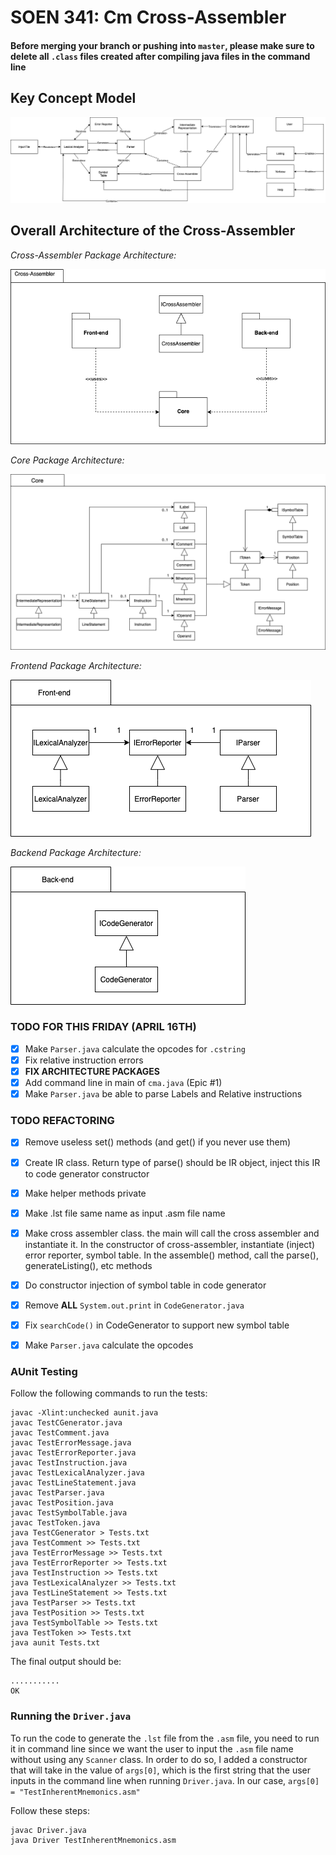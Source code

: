 
# SOEN 341: Cm Cross-Assembler

#### Before merging your branch or pushing into `master`, please make sure to delete all `.class` files created after compiling java files in the command line

## Key Concept Model

![Key_Concept_Model](https://github.com/auvigoo20/SOEN341/blob/master/diagrams/KeyConcept.png)

## Overall Architecture of the Cross-Assembler

_Cross-Assembler Package Architecture:_

![Package Architecture](https://github.com/auvigoo20/SOEN341/blob/master/diagrams/CrossAssembler_package.png)

_Core Package Architecture:_

![Core Package Architecture](https://github.com/auvigoo20/SOEN341/blob/master/diagrams/Core_package.png)

_Frontend Package Architecture:_

![Core Package Architecture](https://github.com/auvigoo20/SOEN341/blob/master/diagrams/Frontend_package.png)

_Backend Package Architecture:_

![Core Package Architecture](https://github.com/auvigoo20/SOEN341/blob/master/diagrams/Backend_package.png)

### **TODO FOR THIS FRIDAY (APRIL 16TH)**

- [x] Make `Parser.java` calculate the opcodes for `.cstring`
- [x] Fix relative instruction errors
- [x] **FIX ARCHITECTURE PACKAGES**
- [x] Add command line in main of `cma.java` (Epic #1)
- [x] Make `Parser.java` be able to parse Labels and Relative instructions

### **TODO REFACTORING**

- [x] Remove useless set() methods (and get() if you never use them)
- [x] Create IR class. Return type of parse() should be IR object, inject this IR to code generator constructor
- [x] Make helper methods private
- [x] Make .lst file same name as input .asm file name
- [x] Make cross assembler class. the main will call the cross assembler and instantiate it. In the constructor of cross-assembler, instantiate (inject) error reporter, symbol table. In the assemble() method, call the parse(), generateListing(), etc methods
- [x] Do constructor injection of symbol table in code generator
- [x] Remove **ALL** `System.out.print` in `CodeGenerator.java`
- [x] Fix `searchCode()` in CodeGenerator to support new symbol table
- [x] Make `Parser.java` calculate the opcodes


### **AUnit Testing**  


Follow the following commands to run the tests: 

```
javac -Xlint:unchecked aunit.java
javac TestCGenerator.java
javac TestComment.java
javac TestErrorMessage.java
javac TestErrorReporter.java
javac TestInstruction.java
javac TestLexicalAnalyzer.java
javac TestLineStatement.java
javac TestParser.java
javac TestPosition.java
javac TestSymbolTable.java
javac TestToken.java
java TestCGenerator > Tests.txt
java TestComment >> Tests.txt
java TestErrorMessage >> Tests.txt
java TestErrorReporter >> Tests.txt
java TestInstruction >> Tests.txt
java TestLexicalAnalyzer >> Tests.txt
java TestLineStatement >> Tests.txt
java TestParser >> Tests.txt
java TestPosition >> Tests.txt
java TestSymbolTable >> Tests.txt
java TestToken >> Tests.txt
java aunit Tests.txt
```

The final output should be:

```
...........
OK
```

### Running the `Driver.java`
To run the code to generate the `.lst` file from the `.asm` file, you need to run it in command line since we want the user to input the `.asm` file name
without using any `Scanner` class. In order to do so, I added a constructor that will take in the value of `args[0]`, which is the first string that the user inputs in the command line when running `Driver.java`. In our case, `args[0] = "TestInherentMnemonics.asm"`

Follow these steps:

```
javac Driver.java
java Driver TestInherentMnemonics.asm
```
